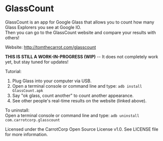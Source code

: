 GlassCount
=========

GlassCount is an app for Google Glass that allows you to count how many Glass Explorers you see at Google IO.  
Then you can go to the GlassCount website and compare your results with others!

Website: http://tomthecarrot.com/glasscount

**THIS IS STILL A WORK-IN-PROGRESS (WIP)** -- It does not completely work yet, but stay tuned for updates!

Tutorial:  
1. Plug Glass into your computer via USB.  
2. Open a terminal console or command line and type: ```adb install GlassCount.apk```  
3. Say "ok glass, count another" to count another appearance.  
4. See other people's real-time results on the website (linked above).

To uninstall:  
Open a terminal console or command line and type: ```adb uninstall com.carrotcorp.glasscount```

Licensed under the CarrotCorp Open Source License v1.0. See LICENSE file for more information.